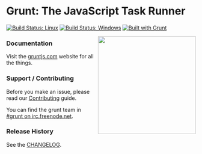 # Grunt: The JavaScript Task Runner

[![Build Status: Linux](https://travis-ci.org/gruntjs/grunt.svg?branch=master)](https://travis-ci.org/gruntjs/grunt)
[![Build Status: Windows](https://ci.appveyor.com/api/projects/status/32r7s2skrgm9ubva/branch/master?svg=true)](https://ci.appveyor.com/project/gruntjs/grunt/branch/master)
[![Built with Grunt](https://cdn.gruntjs.com/builtwith.svg)](http://gruntjs.com/)

<img align="right" height="260" src="http://gruntjs.com/img/grunt-logo-no-wordmark.svg">


### Documentation

Visit the [gruntjs.com](http://gruntjs.com/) website for all the things.

### Support / Contributing
Before you make an issue, please read our [Contributing](http://gruntjs.com/contributing) guide.

You can find the grunt team in [#grunt on irc.freenode.net](http://webchat.freenode.net/?channels=grunt).

### Release History
See the [CHANGELOG](CHANGELOG).
